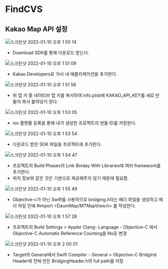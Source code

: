 # FindCVS

## Kakao Map API 설정

![스크린샷 2022-01-10 오후 1 50 14](https://user-images.githubusercontent.com/61230321/148719702-1fe3d136-9eb9-4573-96e9-54b200ed0f88.png)

- Download SDK를 통해 다운로드 받는다.

![스크린샷 2022-01-10 오후 1 51 09](https://user-images.githubusercontent.com/61230321/148719756-d8cc2978-9129-4490-8896-2ccb32467703.png)

- Kakao Developers로 가서 내 애플리케이션을 추가한다.

![스크린샷 2022-01-10 오후 1 51 56](https://user-images.githubusercontent.com/61230321/148719789-c832b307-94b6-4907-be26-faf4909164c7.png)

- 위 앱 키 중 네이티브 앱 키를 복사하여 info.plist에 KAKAO_API_KEY를 새로 만들어 복사 붙여넣기 한다.

![스크린샷 2022-01-10 오후 1 53 05](https://user-images.githubusercontent.com/61230321/148719843-ed9c0eb4-9a43-4a33-b806-87a89771c025.png)

- ios 플랫폼 등록을 통해 내가 생성한 프로젝트의 번들 ID를 저장한다.


![스크린샷 2022-01-10 오후 1 53 54](https://user-images.githubusercontent.com/61230321/148719879-623c951f-7bf1-42f6-ba9f-8215c38b76d5.png)

- 다운로드 받은 SDK 파일을 프로젝트에 추가한다.


![스크린샷 2022-01-10 오후 1 54 47](https://user-images.githubusercontent.com/61230321/148719912-68aa0478-024f-4367-91d4-a8c9d5723941.png)

- 프로젝트의 Build Phases의 Link Binday With Libraries에 여러 framework를 추가한다.
- 위치 정보와 같은 것은 기본으로 제공해주지 않기 때문에 필요함.


![스크린샷 2022-01-10 오후 1 55 49](https://user-images.githubusercontent.com/61230321/148719990-d29fcf39-73a8-4ee7-acd7-acaf71960801.png)

- Objective-c가 아닌 Swift를 사용하므로 bridging.h라는 헤더 파일을 생성하고 헤더 파일 안에 #import <DaumMap/MTMapView.h> 를 작성한다.




![스크린샷 2022-01-10 오후 1 57 28](https://user-images.githubusercontent.com/61230321/148720081-571b68fc-a1e1-4394-931c-f55f473bd3be.png)

- 프로젝트의 Build Settings > Appler Clang- Language - Objective-C 에서 Objective-C Automatic Reference Counting을 No로 변경

![스크린샷 2022-01-10 오후 2 00 01](https://user-images.githubusercontent.com/61230321/148720229-b584b874-1c43-4f73-8baa-104a17197e61.png)

- Target의 General에서 Swift Compiler - General > Objective-C Bridgind Header에 전에 만든 BridgingHeader.h의 full path를 저장



